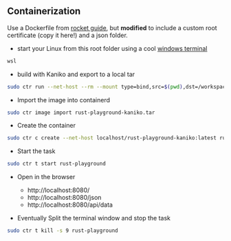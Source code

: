 ## Containerization

Use a Dockerfile from [rocket guide](https://rocket.rs/guide/v0.5/deploying/#containerization), but **modified** to include a custom root certificate (copy it here!) and a json folder.

- start your Linux from this root folder using a cool [windows terminal](https://apps.microsoft.com/detail/9n0dx20hk701?hl=en-us&gl=IT)
```sh
wsl
```
- build with Kaniko and export to a local tar
```sh
sudo ctr run --net-host --rm --mount type=bind,src=$(pwd),dst=/workspace,options=rbind:rw gcr.io/kaniko-project/executor:latest kaniko-executor /kaniko/executor --dockerfile=/workspace/Dockerfile --context=/workspace --no-push --skip-tls-verify --build-arg pkg=hello-rocket --tarPath=/workspace/rust-playground-kaniko.tar --destination=localhost/rust-playground-kaniko:latest
```

- Import the image into containerd
```sh
sudo ctr image import rust-playground-kaniko.tar
```

- Create the container
```sh
sudo ctr c create --net-host localhost/rust-playground-kaniko:latest rust-playground
```

- Start the task
```sh
sudo ctr t start rust-playground
```

- Open in the browser
  - http://localhost:8080/
  - http://localhost:8080/json
  - http://localhost:8080/api/data

- Eventually Split the terminal window and stop the task
```sh
sudo ctr t kill -s 9 rust-playground
```
